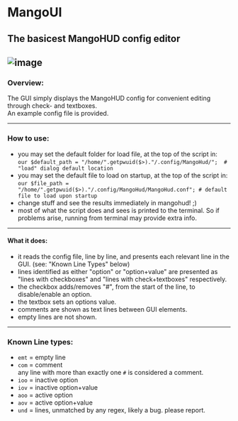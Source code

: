 # MangoUI
The basicest MangoHUD config editor
------------------------------------
![image](https://github.com/user-attachments/assets/0977b249-e6f6-43ff-a1f6-5e4001b524fd)
------------------------------------
### Overview:
The GUI simply displays the MangoHUD config for convenient editing through check- and textboxes.<br>
An example config file is provided.

------------------------------------
### How to use:
- you may set the default folder for load file, at the top of the script in:<br>`our $default_path = "/home/".getpwuid($>)."/.config/MangoHud/";  # "load" dialog default location`
- you may set the default file to load on startup, at the top of the script in:<br>`our $file_path = "/home/".getpwuid($>)."/.config/MangoHud/MangoHud.conf"; # default file to load upon startup`
- change stuff and see the results immediately in mangohud! ;)
- most of what the script does and sees is printed to the terminal. So if problems arise, running from terminal may provide extra info.
------------------------------------
#### What it does:
- it reads the config file, line by line, and presents each relevant line in the GUI. (see: "Known Line Types" below)
- lines identified as either "option" or "option+value" are presented as "lines with checkboxes" and "lines with check+textboxes" respectively.
- the checkbox adds/removes "#", from the start of the line, to disable/enable an option.
- the textbox sets an options value.
- comments are shown as text lines between GUI elements.
- empty lines are not shown.
------------------------------------
### Known Line types:
- `emt` = empty line
- `com` = comment<br>any line with more than exactly one `#` is considered a comment.
- `ioo` = inactive option
- `iov` = inactive option+value
- `aoo` = active option
- `aov` = active option+value
- `und` = lines, unmatched by any regex, likely a bug. please report.
